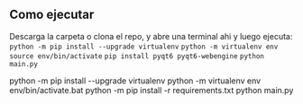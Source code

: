 ## Como ejecutar

Descarga la carpeta o clona el repo, y abre una terminal ahi y luego ejecuta:
`python -m pip install --upgrade virtualenv`
`python -m virtualenv env`
`source env/bin/activate`
`pip install pyqt6 pyqt6-webengine`
`python main.py`

python -m pip install --upgrade virtualenv
python -m virtualenv env
env/bin/activate.bat
python -m pip install -r requirements.txt
python main.py
